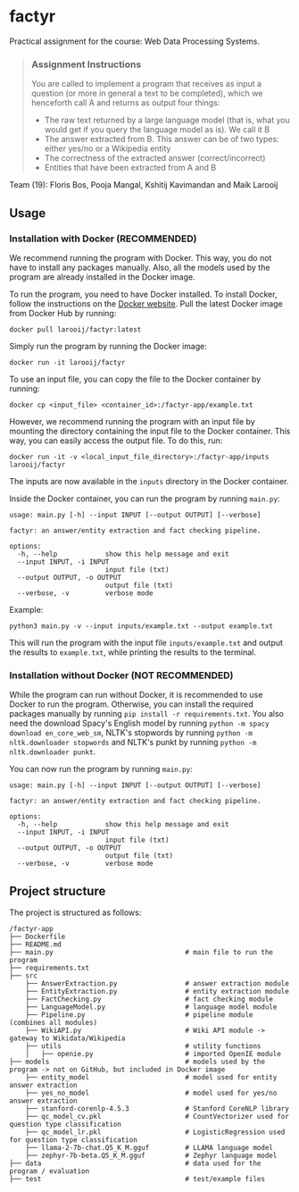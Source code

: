 # factyr
Practical assignment for the course: Web Data Processing Systems.

> ### Assignment Instructions
> You are called to implement a program that receives as input a question (or more in general a text to be completed), which we henceforth call A and returns as output four things:
>
> - The raw text returned by a large language model (that is, what you would get if you query the language model as is). We call it B
> - The answer extracted from B. This answer can be of two types: either yes/no or a Wikipedia entity
> - The correctness of the extracted answer (correct/incorrect)
> - Entities that have been extracted from A and B

Team (19): Floris Bos, Pooja Mangal, Kshitij Kavimandan and Maik Larooij

## Usage

### Installation with Docker (**RECOMMENDED**)

We recommend running the program with Docker. This way, you do not have to install any packages manually. Also, all the models used by the program are already installed in the Docker image.

To run the program, you need to have Docker installed. To install Docker, follow the instructions on the [Docker website](https://docs.docker.com/get-docker/). Pull the latest Docker image from Docker Hub by running: 
```
docker pull larooij/factyr:latest
```
Simply run the program by running the Docker image:
```
docker run -it larooij/factyr
```

To use an input file, you can copy the file to the Docker container by running:
```
docker cp <input_file> <container_id>:/factyr-app/example.txt
```
However, we recommend running the program with an input file by mounting the directory containing the input file to the Docker container. This way, you can easily access the output file. To do this, run:
```
docker run -it -v <local_input_file_directory>:/factyr-app/inputs larooij/factyr
```
The inputs are now available in the `inputs` directory in the Docker container.

Inside the Docker container, you can run the program by running `main.py`:
```
usage: main.py [-h] --input INPUT [--output OUTPUT] [--verbose]

factyr: an answer/entity extraction and fact checking pipeline.

options:
  -h, --help            show this help message and exit
  --input INPUT, -i INPUT
                        input file (txt)
  --output OUTPUT, -o OUTPUT
                        output file (txt)
  --verbose, -v         verbose mode
```

Example:
```
python3 main.py -v --input inputs/example.txt --output example.txt
```
This will run the program with the input file `inputs/example.txt` and output the results to `example.txt`, while printing the results to the terminal.

### Installation without Docker (**NOT RECOMMENDED**)

While the program can run without Docker, it is recommended to use Docker to run the program. Otherwise, you can install the required packages manually by running `pip install -r requirements.txt`. You also need the download Spacy's English model by running `python -m spacy download en_core_web_sm`, NLTK's stopwords by running `python -m nltk.downloader stopwords` and NLTK's punkt by running `python -m nltk.downloader punkt`.

You can now run the program by running `main.py`:
```
usage: main.py [-h] --input INPUT [--output OUTPUT] [--verbose]

factyr: an answer/entity extraction and fact checking pipeline.

options:
  -h, --help            show this help message and exit
  --input INPUT, -i INPUT
                        input file (txt)
  --output OUTPUT, -o OUTPUT
                        output file (txt)
  --verbose, -v         verbose mode
```

## Project structure

The project is structured as follows:
```
/factyr-app
├── Dockerfile
├── README.md
├── main.py                                 # main file to run the program
├── requirements.txt
├── src
    ├── AnswerExtraction.py                 # answer extraction module
    ├── EntityExtraction.py                 # entity extraction module
    ├── FactChecking.py                     # fact checking module
    ├── LanguageModel.py                    # language model module   
    ├── Pipeline.py                         # pipeline module (combines all modules)
    ├── WikiAPI.py                          # Wiki API module -> gateway to Wikidata/Wikipedia
    ├── utils                               # utility functions        
    │   ├── openie.py                       # imported OpenIE module            
├── models                                  # models used by the program -> not on GitHub, but included in Docker image
    ├── entity_model                        # model used for entity answer extraction
    ├── yes_no_model                        # model used for yes/no answer extraction
    ├── stanford-corenlp-4.5.3              # Stanford CoreNLP library
    ├── qc_model_cv.pkl                     # CountVectorizer used for question type classification     
    ├── qc_model_lr.pkl                     # LogisticRegression used for question type classification
    ├── llama-2-7b-chat.Q5_K_M.gguf         # LLAMA language model
    ├── zephyr-7b-beta.Q5_K_M.gguf          # Zephyr language model
├── data                                    # data used for the program / evaluation           
├── test                                    # test/example files
```